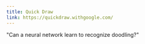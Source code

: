 ```yaml
---
title: Quick Draw
link: https://quickdraw.withgoogle.com/
---
```


"Can a neural network learn to recognize doodling?"

